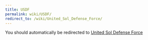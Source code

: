 ```yaml
---
title: USDF
permalink: wiki/USDF/
redirect_to: /wiki/United_Sol_Defense_Force/
---
```


You should automatically be redirected to [United Sol Defense Force](/wiki/United_Sol_Defense_Force/)
